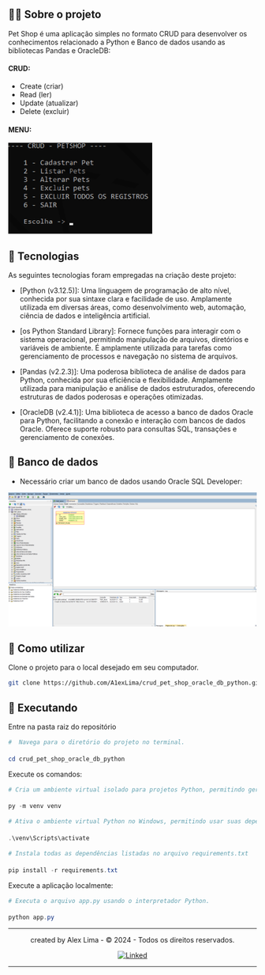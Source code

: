 ## 👨‍💻 Sobre o projeto

Pet Shop é uma aplicação simples no formato CRUD para desenvolver os conhecimentos relacionado a Python e Banco de dados usando as bibliotecas Pandas e OracleDB:

#### CRUD:

* Create (criar)
* Read (ler)
* Update (atualizar)
* Delete (excluir)

#### MENU:

![alt text](/public/image.png)

## 📄 Tecnologias

As seguintes tecnologias foram empregadas na criação deste projeto:

* [Python (v3.12.5)]: Uma linguagem de programação de alto nível, conhecida por sua sintaxe clara e facilidade de uso. Amplamente utilizada em diversas áreas, como desenvolvimento web, automação, ciência de dados e inteligência artificial.

* [os Python Standard Library]: Fornece funções para interagir com o sistema operacional, permitindo manipulação de arquivos, diretórios e variáveis de ambiente. É amplamente utilizada para tarefas como gerenciamento de processos e navegação no sistema de arquivos.

* [Pandas (v2.2.3)]: Uma poderosa biblioteca de análise de dados para Python, conhecida por sua eficiência e flexibilidade. Amplamente utilizada para manipulação e análise de dados estruturados, oferecendo estruturas de dados poderosas e operações otimizadas.

* [OracleDB (v2.4.1)]: Uma biblioteca de acesso a banco de dados Oracle para Python, facilitando a conexão e interação com bancos de dados Oracle. Oferece suporte robusto para consultas SQL, transações e gerenciamento de conexões.

## 📑 Banco de dados

* Necessário criar um banco de dados usando Oracle SQL Developer:

![alt text](/public/image_db.png)

## 🚀 Como utilizar

Clone o projeto para o local desejado em seu computador.

```bash
git clone https://github.com/A1exLima/crud_pet_shop_oracle_db_python.git
```

## 🚧 Executando

Entre na pasta raiz do repositório

```PowerShell
#  Navega para o diretório do projeto no terminal.

cd crud_pet_shop_oracle_db_python
```

Execute os comandos:

```PowerShell
# Cria um ambiente virtual isolado para projetos Python, permitindo gerenciar dependências separadamente.

py -m venv venv
```

```PowerShell
# Ativa o ambiente virtual Python no Windows, permitindo usar suas dependências isoladas.

.\venv\Scripts\activate
```

```PowerShell
# Instala todas as dependências listadas no arquivo requirements.txt

pip install -r requirements.txt
```

Execute a aplicação localmente:

```PowerShell
# Executa o arquivo app.py usando o interpretador Python.

python app.py
```

___

<p align="center"> created by Alex Lima  - © 2024 - Todos os direitos reservados.<p align="center">
 <a href="https://www.linkedin.com/in/a1exlima/" target="_blank"><img src="https://static.licdn.com/sc/h/5bukxbhy9xsil5mb7c2wulfbx" height="25" width="25" alt="Linked" />
</p></p>

___
